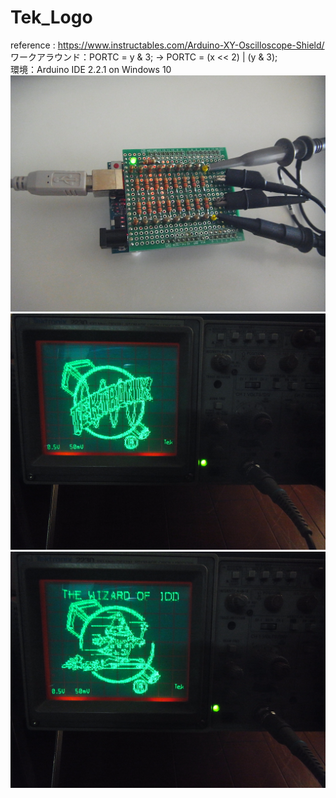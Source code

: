 # Tek_Logo
reference : https://www.instructables.com/Arduino-XY-Oscilloscope-Shield/
\
ワークアラウンド：PORTC = y & 3;  ->  PORTC = (x << 2) | (y & 3);
\
環境：Arduino IDE 2.2.1 on Windows 10
\
![Tek_R2R_DAC](https://github.com/kadokuratsuyoshi/retro_computing/blob/main/Arduino_UNO_R3/Tek_Logo/Tek_R2R_DAC.JPG)
\
![Tek_Logo](https://github.com/kadokuratsuyoshi/retro_computing/blob/main/Arduino_UNO_R3/Tek_Logo/Tek_Logo.JPG)
\
![Tek_Wiz](https://github.com/kadokuratsuyoshi/retro_computing/blob/main/Arduino_UNO_R3/Tek_Logo/Tek_Wiz.JPG)
